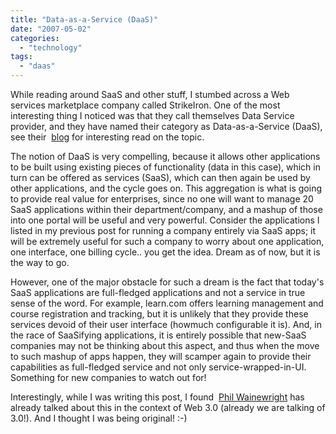 ```yaml
---
title: "Data-as-a-Service (DaaS)"
date: "2007-05-02"
categories: 
  - "technology"
tags: 
  - "daas"
---
```


While reading around SaaS and other stuff, I stumbed across a Web services marketplace company called StrikeIron. One of the most interesting thing I noticed was that they call themselves Data Service provider, and they have named their category as Data-as-a-Service (DaaS), see their  [blog](http://strikeiron.typepad.com/strikeiron_blog/2007/03/daas_ist_gut.html) for interesting read on the topic.

The notion of DaaS is very compelling, because it allows other applications to be built using existing pieces of functionality (data in this case), which in turn can be offered as services (SaaS), which can then again be used by other applications, and the cycle goes on. This aggregation is what is going to provide real value for enterprises, since no one will want to manage 20 SaaS applications within their department/company, and a mashup of those into one portal will be useful and very powerful. Consider the applications I listed in my previous post for running a company entirely via SaaS apps; it will be extremely useful for such a company to worry about one application, one interface, one billing cycle.. you get the idea. Dream as of now, but it is the way to go.

However, one of the major obstacle for such a dream is the fact that today's SaaS applications are full-fledged applications and not a service in true sense of the word. For example, learn.com offers learning management and course registration and tracking, but it is unlikely that they provide these services devoid of their user interface (howmuch configurable it is). And, in the race of SaaSifying applications, it is entirely possible that new-SaaS companies may not be thinking about this aspect, and thus when the move to such mashup of apps happen, they will scamper again to provide their capabilities as full-fledged service and not only service-wrapped-in-UI. Something for new companies to watch out for!

Interestingly, while I was writing this post, I found  [Phil Wainewright](http://blogs.zdnet.com/SAAS/?p=68) has already talked about this in the context of Web 3.0 (already we are talking of 3.0!). And I thought I was being original! :-)
